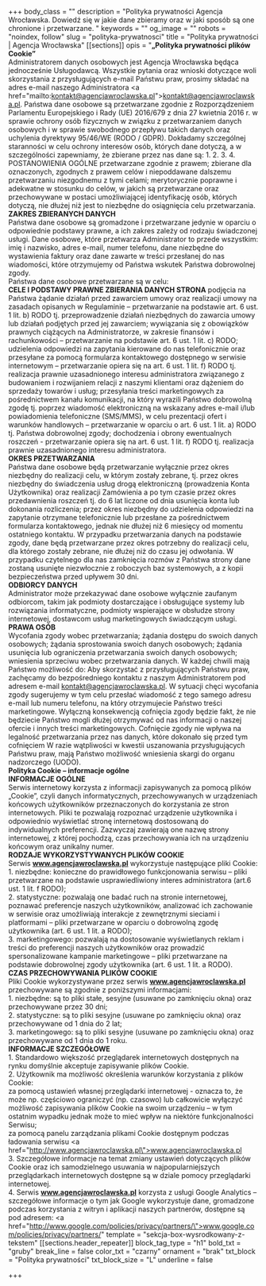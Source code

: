 +++
body_class = ""
description = "Polityka prywatności Agencja Wrocławska. Dowiedź się w jakie dane zbieramy oraz w jaki sposób są one chronione i przetwarzane.  "
keywords = ""
og_image = ""
robots = "noindex, follow"
slug = "polityka-prywatnosci"
title = "Polityka prywatności | Agencja Wrocławska"
[[sections]]
opis = "<strong>„Polityka prywatności plików Cookie”<br></strong>Administratorem danych osobowych jest Agencja Wrocławska będąca jednocześnie Usługodawcą. Wszystkie pytania oraz wnioski dotyczące woli skorzystania z przysługujących e-mail Państwu praw, prosimy składać na adres e-mail naszego Administratora <a href=\"mailto:kontakt@agencjawroclawska.pl\">kontakt@agencjawroclawska.pl</a>. Państwa dane osobowe są przetwarzane zgodnie z Rozporządzeniem Parlamentu Europejskiego i Rady (UE) 2016/679 z dnia 27 kwietnia 2016 r. w sprawie ochrony osób fizycznych w związku z przetwarzaniem danych osobowych i w sprawie swobodnego przepływu takich danych oraz uchylenia dyrektywy 95/46/WE (RODO / GDPR). Dokładamy szczególnej staranności w celu ochrony interesów osób, których dane dotyczą, a w szczególności zapewniamy, że zbierane przez nas dane są: 1. 2. 3. 4. POSTANOWIENIA OGÓLNE przetwarzane zgodnie z prawem; zbierane dla oznaczonych, zgodnych z prawem celów i niepoddawane dalszemu przetwarzaniu niezgodnemu z tymi celami; merytorycznie poprawne i adekwatne w stosunku do celów, w jakich są przetwarzane oraz przechowywane w postaci umożliwiającej identyfikację osób, których dotyczą, nie dłużej niż jest to niezbędne do osiągnięcia celu przetwarzania.<br><strong>ZAKRES ZBIERANYCH DANYCH<br></strong>Państwa dane osobowe są gromadzone i przetwarzane jedynie w oparciu o odpowiednie podstawy prawne, a ich zakres zależy od rodzaju świadczonej usługi. Dane osobowe, które przetwarza Administrator to przede wszystkim: imię i nazwisko, adres e-mail, numer telefonu, dane niezbędne do wystawienia faktury oraz dane zawarte w treści przesłanej do nas wiadomości, które otrzymujemy od Państwa wskutek Państwa dobrowolnej zgody.<br>Państwa dane osobowe przetwarzane są w celu:<br><strong>CELE I PODSTAWY PRAWNE ZBIERANIA DANYCH STRONA</strong> podjęcia na Państwa żądanie działań przed zawarciem umowy oraz realizacji umowy na zasadach opisanych w Regulaminie – przetwarzanie na podstawie art. 6 ust. 1 lit. b) RODO tj. przeprowadzenie działań niezbędnych do zawarcia umowy lub działań podjętych przed jej zawarciem; wywiązania się z obowiązków prawnych ciążących na Administratorze, w zakresie finansów i rachunkowości – przetwarzanie na podstawie art. 6 ust. 1 lit. c) RODO; udzielenia odpowiedzi na zapytania kierowane do nas telefonicznie oraz przesyłane za pomocą formularza kontaktowego dostępnego w serwisie internetowym – przetwarzanie opiera się na art. 6 ust. 1 lit. f) RODO tj. realizacja prawnie uzasadnionego interesu administratora związanego z budowaniem i rozwijaniem relacji z naszymi klientami oraz dążeniem do sprzedaży towarów i usług; przesyłania treści marketingowych za pośrednictwem kanału komunikacji, na który wyrazili Państwo dobrowolną zgodę tj. poprzez wiadomość elektroniczną na wskazany adres e-mail i/lub powiadomienia telefoniczne (SMS/MMS), w celu prezentacji ofert i warunków handlowych – przetwarzanie w oparciu o art. 6 ust. 1 lit. a) RODO tj. Państwa dobrowolnej zgody; dochodzenia i obrony ewentualnych roszczeń - przetwarzanie opiera się na art. 6 ust. 1 lit. f) RODO tj. realizacja prawnie uzasadnionego interesu administratora.<br><strong>OKRES PRZETWARZANIA<br></strong>Państwa dane osobowe będą przetwarzanie wyłącznie przez okres niezbędny do realizacji celu, w którym zostały zebrane, tj. przez okres niezbędny do świadczenia usług drogą elektroniczną (prowadzenia Konta Użytkownika) oraz realizacji Zamówienia a po tym czasie przez okres przedawnienia roszczeń tj. do 6 lat liczone od dnia usunięcia konta lub dokonania rozliczenia; przez okres niezbędny do udzielenia odpowiedzi na zapytanie otrzymane telefonicznie lub przesłane za pośrednictwem formularza kontaktowego, jednak nie dłużej niż 6 miesięcy od momentu ostatniego kontaktu. W przypadku przetwarzania danych na podstawie zgody, dane będą przetwarzane przez okres potrzebny do realizacji celu, dla którego zostały zebrane, nie dłużej niż do czasu jej odwołania. W przypadku czytelnego dla nas zamknięcia rozmów z Państwa strony dane zostaną usunięte niezwłocznie z roboczych baz systemowych, a z kopii bezpieczeństwa przed upływem 30 dni.<br><strong>ODBIORCY DANYCH<br></strong>Administrator może przekazywać dane osobowe wyłącznie zaufanym odbiorcom, takim jak podmioty dostarczające i obsługujące systemy lub rozwiązania informatyczne, podmioty wspierające w obsłudze strony internetowej, dostawcom usług marketingowych świadczącym usługi.<br><strong>PRAWA OSÓB<br></strong>Wycofania zgody wobec przetwarzania; żądania dostępu do swoich danych osobowych; żądania sprostowania swoich danych osobowych; żądania usunięcia lub ograniczenia przetwarzania swoich danych osobowych; wniesienia sprzeciwu wobec przetwarzania danych. W każdej chwili mają Państwo możliwość do: Aby skorzystać z przysługujących Państwu praw, zachęcamy do bezpośredniego kontaktu z naszym Administratorem pod adresem e-mail kontakt@agencjawroclawska.pl. W sytuacji chęci wycofania zgody sugerujemy w tym celu przesłać wiadomość z tego samego adresu e-mail lub numeru telefonu, na który otrzymujecie Państwo treści marketingowe. Wyłączną konsekwencją cofnięcia zgody będzie fakt, że nie będziecie Państwo mogli dłużej otrzymywać od nas informacji o naszej ofercie i innych treści marketingowych. Cofnięcie zgody nie wpływa na legalność przetwarzania przez nas danych, które dokonało się przed tym cofnięciem W razie wątpliwości w kwestii uszanowania przysługujących Państwu praw, mają Państwo możliwość wniesienia skargi do organu nadzorczego (UODO).<br><strong>Polityka Cookie – informacje ogólne<br>INFORMACJE OGÓLNE<br></strong>Serwis internetowy korzysta z informacji zapisywanych za pomocą plików „Cookie”, czyli danych informatycznych, przechowywanych w urządzeniach końcowych użytkowników przeznaczonych do korzystania ze stron internetowych. Pliki te pozwalają rozpoznać urządzenie użytkownika i odpowiednio wyświetlać stronę internetową dostosowaną do indywidualnych preferencji. Zazwyczaj zawierają one nazwę strony internetowej, z której pochodzą, czas przechowywania ich na urządzeniu końcowym oraz unikalny numer.<br><strong>RODZAJE WYKORZYSTYWANYCH PLIKÓW COOKIE<br></strong>Serwis <strong>www.agencjawroclawska.pl</strong> wykorzystuje następujące pliki Cookie:<br>1. niezbędne: konieczne do prawidłowego funkcjonowania serwisu – pliki przetwarzane na podstawie usprawiedliwiony interes administratora (art.6 ust. 1 lit. f RODO);<br>2. statystyczne: pozwalają one badać ruch na stronie internetowej, poznawać preferencje naszych użytkowników, analizować ich zachowanie w serwisie oraz umożliwiają interakcje z zewnętrznymi sieciami i platformami – pliki przetwarzane w oparciu o dobrowolną zgodę użytkownika (art. 6 ust. 1 lit. a RODO);<br>3. marketingowego: pozwalają na dostosowanie wyświetlanych reklam i treści do preferencji naszych użytkowników oraz prowadzić spersonalizowane kampanie marketingowe – pliki przetwarzane na podstawie dobrowolnej zgody użytkownika (art. 6 ust. 1 lit. a RODO).<br><strong>CZAS PRZECHOWYWANIA PLIKÓW COOKIE<br></strong>Pliki Cookie wykorzystywane przez serwis <strong>www.agencjawroclawska.pl</strong> przechowywane są zgodnie z poniższymi informacjami:<br>1. niezbędne: są to pliki stałe, sesyjne (usuwane po zamknięciu okna) oraz przechowywane przez 30 dni;<br>2. statystyczne: są to pliki sesyjne (usuwane po zamknięciu okna) oraz przechowywane od 1 dnia do 2 lat;<br>3. marketingowego: są to pliki sesyjne (usuwane po zamknięciu okna) oraz przechowywane od 1 dnia do 1 roku.<br><strong>INFORMACJE SZCZEGÓŁOWE<br></strong>1. Standardowo większość przeglądarek internetowych dostępnych na rynku domyślnie akceptuje zapisywanie plików Cookie.<br>2. Użytkownik ma możliwość określenia warunków korzystania z plików Cookie:<br>za pomocą ustawień własnej przeglądarki internetowej - oznacza to, że może np. częściowo ograniczyć (np. czasowo) lub całkowicie wyłączyć możliwość zapisywania plików Cookie na swoim urządzeniu – w tym ostatnim wypadku jednak może to mieć wpływ na niektóre funkcjonalności Serwisu;<br>za pomocą panelu zarządzania plikami Cookie dostępnym podczas ładowania serwisu <a href=\"http://www.agencjawroclawska.pl\">www.agencjawroclawska.pl</a><br>3. Szczegółowe informacje na temat zmiany ustawień dotyczących plików Cookie oraz ich samodzielnego usuwania w najpopularniejszych przeglądarkach internetowych dostępne są w dziale pomocy przeglądarki internetowej.<br>4. Serwis <strong>www.agencjawroclawska.pl</strong> korzysta z usługi Google Analytics – szczegółowe informacje o tym jak Google wykorzystuje dane, gromadzone podczas korzystania z witryn i aplikacji naszych partnerów, dostępne są pod adresem: <a href=\"http://www.google.com/policies/privacy/partners/\">www.google.com/policies/privacy/partners/</a>"
template = "sekcja-box-wysrodkowany-z-tekstem"
[[sections.header_repeater]]
block_tag_type = "h1"
bold_txt = "gruby"
break_line = false
color_txt = "czarny"
ornament = "brak"
txt_block = "Polityka prywatności"
txt_block_size = "L"
underline = false

+++
